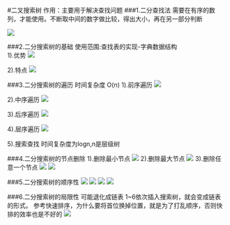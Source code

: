 #二叉搜索树
作用：主要用于解决查找问题
###1.二分查找法
需要在有序的数列，才能使用。不断取中间的数字做比较，得出大小，再在另一部分判断

![](file:./pic/1.png) 

###2.二分搜索树的基础
使用范围:查找表的实现-字典数据结构 </br>
1).优势
![](file:./pic/2.png) 

2).特点
![](file:./pic/3.png)

###3.二分搜索树的遍历
时间复杂度 O(n)
1).前序遍历
![](file:./pic/4.png) 

2).中序遍历
![](file:./pic/5.png) 

3).后序遍历
![](file:./pic/6.png)

4).层序遍历
![](file:./pic/7.png) 

5).搜索查找
时间复杂度为logn,n是层级树

###4.二分搜索树的节点删除
1).删除最小节点
![](file:./pic/8.png) 
2).删除最大节点
![](file:./pic/9.png) 
3).删除任意一个节点
![](file:./pic/10.png) 
![](file:./pic/11.png) 

###5.二分搜索树的顺序性
![](file:./pic/12.png) 
![](file:./pic/13.png) 
![](file:./pic/14.png) 
![](file:./pic/15.png) 

###6.二分搜索树的局限性
可能退化成链表
1~6依次插入搜索树，就会变成链表的形式。
参考快速排序，为什么要将首位换掉位置，就是为了打乱顺序，否则快排的效率也是不好的
![](file:./pic/15.png) 